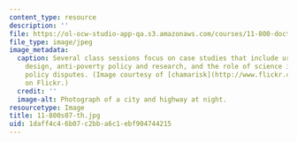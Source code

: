 ```yaml
---
content_type: resource
description: ''
file: https://ol-ocw-studio-app-qa.s3.amazonaws.com/courses/11-800-doctoral-research-seminar-knowledge-in-the-public-arena-spring-2007/1daff4c46b07c2bba6c1ebf904744215_11-800s07-th.jpg
file_type: image/jpeg
image_metadata:
  caption: Several class sessions focus on case studies that include urban form and
    design, anti-poverty policy and research, and the role of science in environmental
    policy disputes. (Image courtesy of [chamarisk](http://www.flickr.com/photos/chamarisk/)
    on Flickr.)
  credit: ''
  image-alt: Photograph of a city and highway at night.
resourcetype: Image
title: 11-800s07-th.jpg
uid: 1daff4c4-6b07-c2bb-a6c1-ebf904744215
---
```

